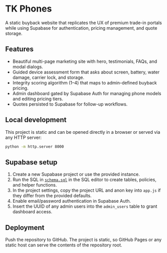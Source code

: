 # TK Phones

A static buyback website that replicates the UX of premium trade-in portals while using Supabase for authentication, pricing management, and quote storage.

## Features

- Beautiful multi-page marketing site with hero, testimonials, FAQs, and modal dialogs.
- Guided device assessment form that asks about screen, battery, water damage, carrier lock, and storage.
- Integrity scoring algorithm (1–4) that maps to admin-defined buyback pricing.
- Admin dashboard gated by Supabase Auth for managing phone models and editing pricing tiers.
- Quotes persisted to Supabase for follow-up workflows.

## Local development

This project is static and can be opened directly in a browser or served via any HTTP server:

```bash
python -m http.server 8000
```

## Supabase setup

1. Create a new Supabase project or use the provided instance.
2. Run the SQL in [`schema.sql`](schema.sql) in the SQL editor to create tables, policies, and helper functions.
3. In the project settings, copy the project URL and anon key into `app.js` if they differ from the provided defaults.
4. Enable email/password authentication in Supabase Auth.
5. Insert the UUID of any admin users into the `admin_users` table to grant dashboard access.

## Deployment

Push the repository to GitHub. The project is static, so GitHub Pages or any static host can serve the contents of the repository root.
